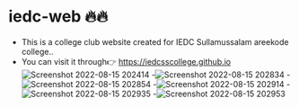 # iedc-web 🔥🔥
- This is a college club website created for IEDC Sullamussalam areekode college..
- You can visit it through👉 https://iedcsscollege.github.io
![Screenshot 2022-08-15 202414](https://user-images.githubusercontent.com/86095752/184659564-7048d129-8931-4c32-b864-5923d70a1fce.png)
-![Screenshot 2022-08-15 202834](https://user-images.githubusercontent.com/86095752/184660296-4ca86433-43ca-462b-863f-bf166fc21a52.png)
-![Screenshot 2022-08-15 202854](https://user-images.githubusercontent.com/86095752/184660447-affd7bc8-8315-4180-9eb0-0b7c523becc4.png)
-![Screenshot 2022-08-15 202914](https://user-images.githubusercontent.com/86095752/184660508-f90ddd3c-3ce1-4562-9565-f0efcac94d56.png)
-![Screenshot 2022-08-15 202935](https://user-images.githubusercontent.com/86095752/184660547-e052cb40-710c-48a0-9f47-57b8fc48ea6a.png)
-![Screenshot 2022-08-15 202953](https://user-images.githubusercontent.com/86095752/184660599-a046c5d1-1967-4342-a9d9-e982dbfbf93b.png)



